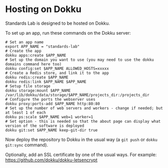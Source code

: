 # Hosting on Dokku

Standards Lab is designed to be hosted on Dokku.

To set up an app, run these commands on the Dokku server:

    # Set an app name
    export APP_NAME = "standards-lab"
    # Create the app
    dokku apps:create $APP_NAME
    # Set up the domain you want to use (you may need to use the dokku domains command here too)
    dokku config:set $APP_NAME ALLOWED_HOSTS=xxxxx
    # Create a Redis store, and link it to the app
    dokku redis:create $APP_NAME
    dokku redis:link $APP_NAME $APP_NAME
    # Setup file storage
    dokku storage:mount $APP_NAME /var/lib/dokku/data/storage/$APP_NAME/projects_dir:/projects_dir
    # Configure the ports the webserver uses
    dokku proxy:ports-add $APP_NAME http:80:80
    # Set up the number of web servers and workers - change if needed; but at least 1 of each
    dokku ps:scale $APP_NAME web=1 worker=1
    # Set option - this is needed so that the about page can display what version of the software is deployed
    dokku git:set $APP_NAME keep-git-dir true

Now deploy the repository to Dokku in the usual way (a `git push` or `dokku git:sync` command).

Optionally, add an SSL certificate by one of the usual ways. For example: https://github.com/dokku/dokku-letsencrypt
